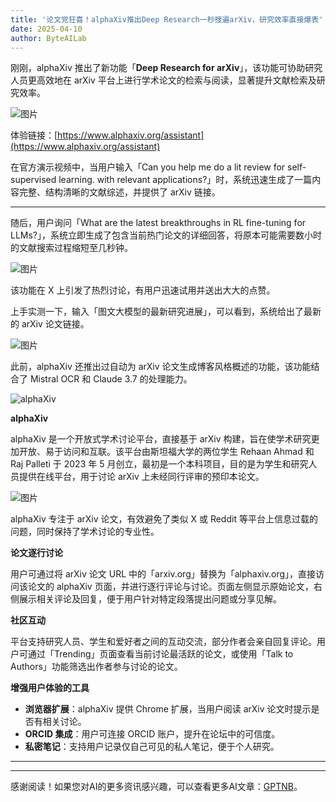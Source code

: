 ```yaml
---
title: '论文党狂喜！alphaXiv推出Deep Research一秒搜遍arXiv，研究效率直接爆表'
date: 2025-04-10
author: ByteAILab
---
```


刚刚，alphaXiv 推出了新功能「**Deep Research for arXiv**」，该功能可协助研究人员更高效地在 arXiv 平台上进行学术论文的检索与阅读，显著提升文献检索及研究效率。

![图片](https://image.jiqizhixin.com/uploads/editor/0c7233e6-c2ec-401a-80cb-24ba69171a5d/640.png)

体验链接：[https://www.alphaxiv.org/assistant](https://www.alphaxiv.org/assistant)

在官方演示视频中，当用户输入「Can you help me do a lit review for self-supervised learning. with relevant applications?」时，系统迅速生成了一篇内容完整、结构清晰的文献综述，并提供了 arXiv 链接。

---


随后，用户询问「What are the latest breakthroughs in RL fine-tuning for LLMs?」，系统立即生成了包含当前热门论文的详细回答，将原本可能需要数小时的文献搜索过程缩短至几秒钟。

![图片](https://image.jiqizhixin.com/uploads/editor/c14a5652-9931-4ae8-9f3d-4c8e76387cc7/1744176704082.png)

该功能在 X 上引发了热烈讨论，有用户迅速试用并送出大大的点赞。

上手实测一下，输入「图文大模型的最新研究进展」，可以看到，系统给出了最新的 arXiv 论文链接。

![图片](https://image.jiqizhixin.com/uploads/editor/a62d0078-0c17-4bd2-a64e-832311deebee/640.png)

此前，alphaXiv 还推出过自动为 arXiv 论文生成博客风格概述的功能，该功能结合了 Mistral OCR 和 Claude 3.7 的处理能力。

![alphaXiv](https://image.jiqizhixin.com/uploads/editor/0d8d24e9-88ce-4f4f-8821-a6fe7307adb1/640.png)

**alphaXiv**

alphaXiv 是一个开放式学术讨论平台，直接基于 arXiv 构建，旨在使学术研究更加开放、易于访问和互联。该平台由斯坦福大学的两位学生 Rehaan Ahmad 和 Raj Palleti 于 2023 年 5 月创立，最初是一个本科项目，目的是为学生和研究人员提供在线平台，用于讨论 arXiv 上未经同行评审的预印本论文。

![图片](https://image.jiqizhixin.com/uploads/editor/67e6c0ef-088e-4c3d-81d1-87bc5e3a7140/640.png)

alphaXiv 专注于 arXiv 论文，有效避免了类似 X 或 Reddit 等平台上信息过载的问题，同时保持了学术讨论的专业性。

**论文逐行讨论**

用户可通过将 arXiv 论文 URL 中的「arxiv.org」替换为「alphaxiv.org」，直接访问该论文的 alphaXiv 页面，并进行逐行评论与讨论。页面左侧显示原始论文，右侧展示相关评论及回复，便于用户针对特定段落提出问题或分享见解。

**社区互动**

平台支持研究人员、学生和爱好者之间的互动交流，部分作者会亲自回复评论。用户可通过「Trending」页面查看当前讨论最活跃的论文，或使用「Talk to Authors」功能筛选出作者参与讨论的论文。

**增强用户体验的工具**
- **浏览器扩展**：alphaXiv 提供 Chrome 扩展，当用户阅读 arXiv 论文时提示是否有相关讨论。
- **ORCID 集成**：用户可连接 ORCID 账户，提升在论坛中的可信度。
- **私密笔记**：支持用户记录仅自己可见的私人笔记，便于个人研究。

---
---
感谢阅读！如果您对AI的更多资讯感兴趣，可以查看更多AI文章：[GPTNB](https://gptnb.com)。